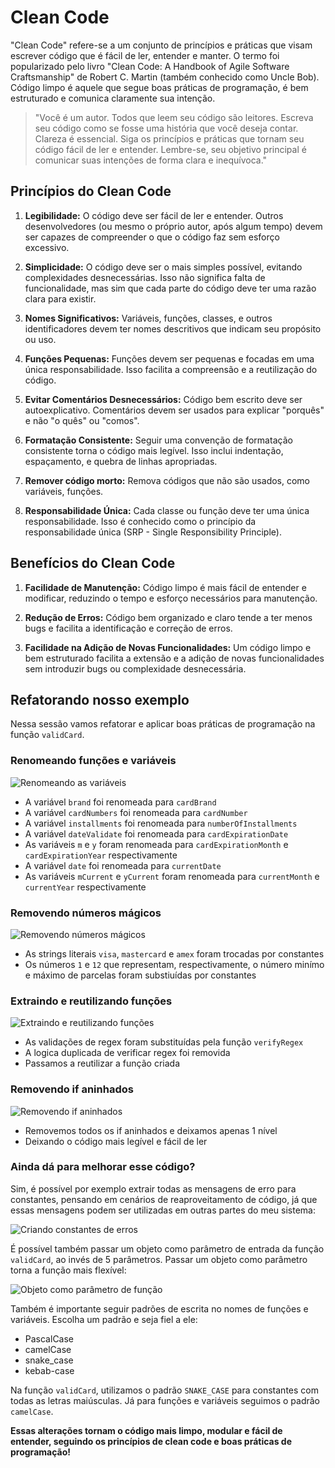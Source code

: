 # Clean Code

"Clean Code" refere-se a um conjunto de princípios e práticas que visam escrever código que é fácil de ler, entender e manter. O termo foi popularizado pelo livro "Clean Code: A Handbook of Agile Software Craftsmanship" de Robert C. Martin (também conhecido como Uncle Bob). Código limpo é aquele que segue boas práticas de programação, é bem estruturado e comunica claramente sua intenção.

> "Você é um autor. Todos que leem seu código são leitores. Escreva seu código como se fosse uma história que você deseja contar. Clareza é essencial. Siga os princípios e práticas que tornam seu código fácil de ler e entender. Lembre-se, seu objetivo principal é comunicar suas intenções de forma clara e inequívoca."

## Princípios do Clean Code

1.  **Legibilidade:** O código deve ser fácil de ler e entender. Outros desenvolvedores (ou mesmo o próprio autor, após algum tempo) devem ser capazes de compreender o que o código faz sem esforço excessivo.

2.  **Simplicidade:** O código deve ser o mais simples possível, evitando complexidades desnecessárias. Isso não significa falta de funcionalidade, mas sim que cada parte do código deve ter uma razão clara para existir.

3.  **Nomes Significativos:** Variáveis, funções, classes, e outros identificadores devem ter nomes descritivos que indicam seu propósito ou uso.

4.  **Funções Pequenas:** Funções devem ser pequenas e focadas em uma única responsabilidade. Isso facilita a compreensão e a reutilização do código.

5.  **Evitar Comentários Desnecessários:** Código bem escrito deve ser autoexplicativo. Comentários devem ser usados para explicar "porquês" e não "o quês" ou "comos".

6.  **Formatação Consistente:** Seguir uma convenção de formatação consistente torna o código mais legível. Isso inclui indentação, espaçamento, e quebra de linhas apropriadas.

7.  **Remover código morto:** Remova códigos que não são usados, como variáveis, funções.

8.  **Responsabilidade Única:** Cada classe ou função deve ter uma única responsabilidade. Isso é conhecido como o princípio da responsabilidade única (SRP - Single Responsibility Principle).

## Benefícios do Clean Code

1. **Facilidade de Manutenção:** Código limpo é mais fácil de entender e modificar, reduzindo o tempo e esforço necessários para manutenção.

2. **Redução de Erros:** Código bem organizado e claro tende a ter menos bugs e facilita a identificação e correção de erros.

3. **Facilidade na Adição de Novas Funcionalidades:** Um código limpo e bem estruturado facilita a extensão e a adição de novas funcionalidades sem introduzir bugs ou complexidade desnecessária.

## Refatorando nosso exemplo

Nessa sessão vamos refatorar e aplicar boas práticas de programação na função `validCard`.

### Renomeando funções e variáveis

![Renomeando as variáveis](../assets/01-code-smell-refactor-rename.png)

- A variável `brand` foi renomeada para `cardBrand`
- A variável `cardNumbers` foi renomeada para `cardNumber`
- A variável `installments` foi renomeada para `numberOfInstallments`
- A variável `dateValidate` foi renomeada para `cardExpirationDate`
- As variáveis `m` e `y` foram renomeada para `cardExpirationMonth` e `cardExpirationYear` respectivamente
- A variável `date` foi renomeada para `currentDate`
- As variáveis `mCurrent` e `yCurrent` foram renomeada para `currentMonth` e `currentYear` respectivamente

### Removendo números mágicos

![Removendo números mágicos](../assets/02-code-smell-refactor-magic-numbers.png)

- As strings literais `visa`, `mastercard` e `amex` foram trocadas por constantes
- Os números `1` e `12` que representam, respectivamente, o número minímo e máximo de parcelas foram substiuídas por constantes

### Extraindo e reutilizando funções

![Extraindo e reutilizando funções](../assets/03-code-smell-refactor-dry.png)

- As validações de regex foram substituídas pela função `verifyRegex`
- A logica duplicada de verificar regex foi removida
- Passamos a reutilizar a função criada

### Removendo if aninhados

![Removendo if aninhados](../assets/04-code-smell-refactor-if-aninhados.png)

- Removemos todos os if aninhados e deixamos apenas 1 nível
- Deixando o código mais legível e fácil de ler

### Ainda dá para melhorar esse código?

Sim, é possível por exemplo extrair todas as mensagens de erro para constantes, pensando em cenários de reaproveitamento de código, já que essas mensagens podem ser utilizadas em outras partes do meu sistema:

![Criando constantes de erros](../assets/05-code-smell-refactor-improves.png)

É possível também passar um objeto como parâmetro de entrada da função `validCard`, ao invés de 5 parâmetros. Passar um objeto como parâmetro torna a função mais flexível:

![Objeto como parâmetro de função](../assets/06-code-smell-refactor-object-as-parameter.png)

Também é importante seguir padrões de escrita no nomes de funções e variáveis. Escolha um padrão e seja fiel a ele:

- PascalCase
- camelCase
- snake_case
- kebab-case

Na função `validCard`, utilizamos o padrão `SNAKE_CASE` para constantes com todas as letras maiúsculas. Já para funções e variáveis seguimos o padrão `camelCase`.

**Essas alterações tornam o código mais limpo, modular e fácil de entender, seguindo os princípios de clean code e boas práticas de programação!**
